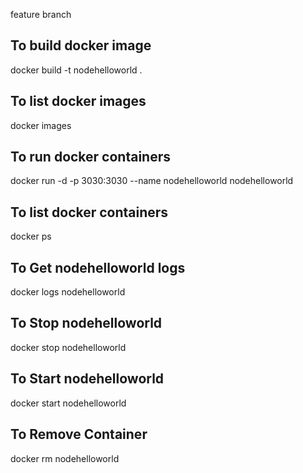 feature branch

## To build docker image
docker build -t nodehelloworld .

## To list docker images
docker images

## To run docker containers
docker run -d -p 3030:3030 --name nodehelloworld nodehelloworld

## To list docker containers
docker ps

## To Get nodehelloworld logs
docker logs nodehelloworld

## To Stop nodehelloworld
docker stop nodehelloworld

## To Start nodehelloworld
docker start nodehelloworld

## To Remove Container
docker rm nodehelloworld